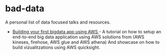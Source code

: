 # bad-data
A personal list of data focused talks and resources.

* [Building your first bigdata app using AWS ](https://www.youtube.com/watch?v=Y-jIhPYW8Ms) - A tutorial on how to setup an end-to-end big data application using AWS solutions from (AWS kineses, firehose, AWS glue and AWS athena) And showcase on how to build vizualitzations using AWS quicksight.
